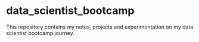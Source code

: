 # data_scientist_bootcamp
This repository contains my notes, projects and experimentation on my data scientist bootcamp journey.
